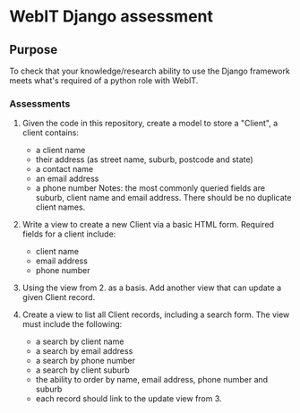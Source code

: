 # WebIT Django assessment

## Purpose

To check that your knowledge/research ability to use the Django framework meets what's required of a python role with WebIT.

### Assessments

1. Given the code in this repository, create a model to store a "Client", a client contains:
    * a client name
    * their address (as street name, suburb, postcode and state)
    * a contact name
    * an email address
    * a phone number
Notes: the most commonly queried fields are suburb, client name and email address. There should be no duplicate client names.

2. Write a view to create a new Client via a basic HTML form. Required fields for a client include:
    *  client name
    *  email address
    *  phone number


3. Using the view from 2. as a basis. Add another view that can update a given Client record.

4. Create a view to list all Client records, including a search form. The view must include the following:
    * a search by client name
    * a search by email address
    * a search by phone number
    * a search by client suburb
    * the ability to order by name, email address, phone number and suburb
    * each record should link to the update view from 3.
